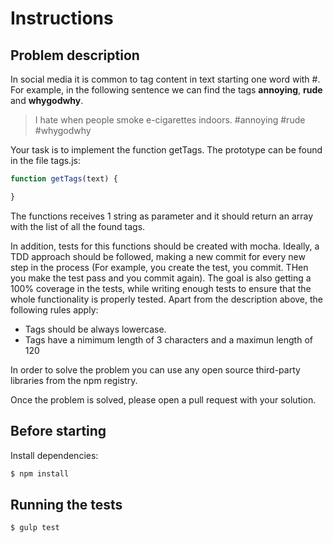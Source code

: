 # Instructions

## Problem description

In social media it is common to tag content in text starting one word with #.
For example, in the following sentence we can find the tags **annoying**, **rude** and **whygodwhy**.

> I hate when people smoke e-cigarettes indoors. #annoying #rude #whygodwhy


Your task is to implement the function getTags. The prototype can be found in the file tags.js:

```javascript
function getTags(text) {

}
```

The functions receives 1 string as parameter and it should return an array with the list of all the found tags.

In addition, tests for this functions should be created with mocha. Ideally, a TDD approach should be followed, making a new commit for every new step in the process (For example, you create the test, you commit. THen you make the test pass and you commit again). The goal is also getting a 100% coverage in the tests, while writing enough tests to ensure that the whole functionality is properly tested. Apart from the description above, the following rules apply:
- Tags should be always lowercase.
- Tags have a nimimum length of 3 characters and a maximun length of 120


In order to solve the problem you can use any open source third-party libraries from the npm registry.

Once the problem is solved, please open a pull request with your solution.

## Before starting

Install dependencies:

```sh
$ npm install
```

## Running the tests

```sh
$ gulp test
```
